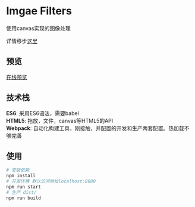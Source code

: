 # Imgae Filters
使用canvas实现的图像处理

详情移步[这里](https://ytime.github.io/2017/07/05/%E5%9F%BA%E4%BA%8Ecanvas%E5%AE%9E%E7%8E%B0%E5%9B%BE%E5%83%8F%E5%A4%84%E7%90%86/ "基于canvas的图像处理") 
## 预览
[在线预览](http://imgFilter.ytime.me "imgFilter在线预览")
## 技术栈
**ES6**: 采用ES6语法，需要babel  
**HTML5**: 拖放，文件，canvas等HTML5的API   
**Webpack**: 自动化构建工具，刚接触，并配置的开发和生产两套配置。热加载不够完善    
## 使用
````bash
# 安装依赖
npm install
# 开发环境 默认访问地址localhost:8080
npm run start
# 生产 dist/
npm run build
````
